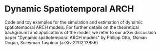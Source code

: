 # Dynamic Spatiotemporal ARCH

Code and toy examples for the simulation and estimation of dynamic spatiotemporal ARCH models. For further details on the theoretical background and applications of the model, we refer to our arXiv discussion paper "Dynamic spatiotemporal ARCH models" by Philipp Otto, Osman Dogan, Suleyman Taspinar (arXiv:2202.13856)
